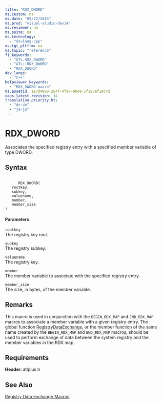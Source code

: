 ```yaml
---
title: "RDX_DWORD"
ms.custom: na
ms.date: "09/22/2016"
ms.prod: "visual-studio-dev14"
ms.reviewer: na
ms.suite: na
ms.technology: 
  - "devlang-cpp"
ms.tgt_pltfrm: na
ms.topic: "reference"
f1_keywords: 
  - "ATL.RDX_DWORD"
  - "ATL::RDX_DWORD"
  - "RDX_DWORD"
dev_langs: 
  - "C++"
helpviewer_keywords: 
  - "RDX_DWORD macro"
ms.assetid: 1e7d4888-284f-4fe7-99de-5f193af19c4d
caps.latest.revision: 14
translation.priority.ht: 
  - "de-de"
  - "ja-jp"
---
```

# RDX_DWORD
Associates the specified registry entry with a specified member variable of type DWORD.  
  
## Syntax  
  
```  
  
      RDX_DWORD(   
   rootkey,   
   subkey,   
   valuename,   
   member,   
   member_size    
)  
```  
  
#### Parameters  
 `rootkey`  
 The registry key root.  
  
 `subkey`  
 The registry subkey.  
  
 `valuename`  
 The registry key.  
  
 `member`  
 The member variable to associate with the specified registry entry.  
  
 `member_size`  
 The size, in bytes, of the member variable.  
  
## Remarks  
 This macro is used in conjunction with the `BEGIN_RDX_MAP` and `END_RDX_MAP` macros to associate a member variable with a given registry entry. The global function [RegistryDataExchange](../vs140/registrydataexchange.md), or the member function of the same name created by the `BEGIN_RDX_MAP` and `END_RDX_MAP` macros, should be used to perform exchange of data between the system registry and the member variables in the RDX map.  
  
## Requirements  
 **Header:** atlplus.h  
  
## See Also  
 [Registry Data Exchange Macros](../vs140/registry-data-exchange-macros.md)